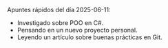 ﻿Apuntes rápidos del día 2025-06-11:
- Investigado sobre POO en C#.
- Pensando en un nuevo proyecto personal.
- Leyendo un artículo sobre buenas prácticas en Git.
